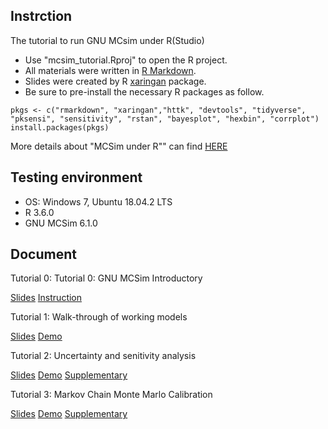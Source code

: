 ## Instrction

The tutorial to run GNU MCsim under R(Studio) 

- Use "mcsim_tutorial.Rproj" to open the R project.
- All materials were written in [R Markdown](https://rmarkdown.rstudio.com/).
- Slides were created by R [xaringan](https://github.com/yihui/xaringan) package.
- Be sure to pre-install the necessary R packages as follow.

```
pkgs <- c("rmarkdown", "xaringan","httk", "devtools", "tidyverse", 
"pksensi", "sensitivity", "rstan", "bayesplot", "hexbin", "corrplot")
install.packages(pkgs)
```

More details about "MCSim under R"" can find [HERE](https://github.com/nanhung/MCSim_under_R)

## Testing environment

- OS: Windows 7, Ubuntu 18.04.2 LTS
- R 3.6.0
- GNU MCSim 6.1.0

## Document

Tutorial 0: Tutorial 0: GNU MCSim Introductory

[Slides](https://nanhung.rbind.io/slide/190418_tutorial.html#1) [Instruction](https://rpubs.com/Nanhung/MCSim_with_RStudio)

Tutorial 1: Walk-through of working models

[Slides](https://nanhung.rbind.io/slide/190425_tutorial.html#1) [Demo](https://rpubs.com/Nanhung/Demo_190425) 

Tutorial 2: Uncertainty and senitivity analysis

[Slides](https://nanhung.rbind.io/slide/190516_tutorial.html#1) [Demo](https://rpubs.com/Nanhung/Demo_190516) [Supplementary](https://rpubs.com/Nanhung/Suppl_190516)

Tutorial 3: Markov Chain Monte Marlo Calibration

[Slides](https://nanhung.rbind.io/slide/190523_tutorial.html#1) [Demo](https://rpubs.com/Nanhung/Demo_190523) [Supplementary](https://rpubs.com/Nanhung/Suppl_190523)
